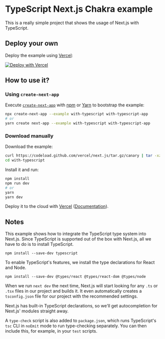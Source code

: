 # TypeScript Next.js Chakra example

This is a really simple project that shows the usage of Next.js with TypeScript.

## Deploy your own

Deploy the example using [Vercel](https://vercel.com):

[![Deploy with Vercel](https://vercel.com/button)](https://vercel.com/import/project?template=https://github.com/vercel/next.js/tree/canary/examples/with-typescript)

## How to use it?

### Using `create-next-app`

Execute
[`create-next-app`](https://github.com/vercel/next.js/tree/canary/packages/create-next-app)
with [npm](https://docs.npmjs.com/cli/init) or
[Yarn](https://yarnpkg.com/lang/en/docs/cli/create/) to bootstrap the example:

```bash
npx create-next-app --example with-typescript with-typescript-app
# or
yarn create next-app --example with-typescript with-typescript-app
```

### Download manually

Download the example:

```bash
curl https://codeload.github.com/vercel/next.js/tar.gz/canary | tar -xz --strip=2 next.js-canary/examples/with-typescript
cd with-typescript
```

Install it and run:

```bash
npm install
npm run dev
# or
yarn
yarn dev
```

Deploy it to the cloud with
[Vercel](https://vercel.com/import?filter=next.js&utm_source=github&utm_medium=readme&utm_campaign=next-example)
([Documentation](https://nextjs.org/docs/deployment)).

## Notes

This example shows how to integrate the TypeScript type system into Next.js.
Since TypeScript is supported out of the box with Next.js, all we have to do is
to install TypeScript.

```
npm install --save-dev typescript
```

To enable TypeScript's features, we install the type declarations for React and
Node.

```
npm install --save-dev @types/react @types/react-dom @types/node
```

When we run `next dev` the next time, Next.js will start looking for any `.ts`
or `.tsx` files in our project and builds it. It even automatically creates a
`tsconfig.json` file for our project with the recommended settings.

Next.js has built-in TypeScript declarations, so we'll get autocompletion for
Next.js' modules straight away.

A `type-check` script is also added to `package.json`, which runs TypeScript's
`tsc` CLI in `noEmit` mode to run type-checking separately. You can then include
this, for example, in your `test` scripts.
